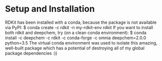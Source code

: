 # Setup and Installation
RDKit has been installed with a conda, because the package is not available via PyPI:
$ conda create -c rdkit -n my-rdkit-env rdkit
If you want to install both rdkit and deepchem, try (on a clean conda environment):
$ conda install -c deepchem -c rdkit -c conda-forge -c omnia deepchem=2.0.0 python=3.5
The virtual conda environment was used to isolate this amazing, well-built package which has a potential of destroying all of my global package dependencies :)) 